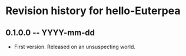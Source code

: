 # Revision history for hello-Euterpea

## 0.1.0.0 -- YYYY-mm-dd

* First version. Released on an unsuspecting world.
